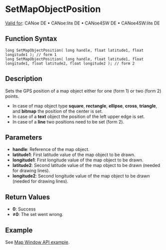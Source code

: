 # SetMapObjectPosition

[Valid for](../../../Shared/FeatureAvailability.md): CANoe DE • CANoe:lite DE • CANoe4SW DE • CANoe4SW:lite DE

## Function Syntax

```plaintext
long SetMapObjectPosition( long handle, float latitude1, float longitude1 ); // form 1
long SetMapObjectPosition( long handle, float latitude1, float longitude1, float latitude2, float longitude2 ); // form 2
```

## Description

Sets the GPS position of a map object either for one (form 1) or two (form 2) points.

- In case of map object type **square**, **rectangle**, **ellipse**, **cross**, **triangle**, and **bitmap** the position of the center is set.
- In case of a **text** object the position of the left upper edge is set.
- In case of a **line** two positions need to be set (form 2).

## Parameters

- **handle**: Reference of the map object.
- **latitude1**: First latitude value of the map object to be drawn.
- **longitude1**: First longitude value of the map object to be drawn.
- **latitude2**: Second latitude value of the map object to be drawn (needed for drawing lines).
- **longitude2**: Second longitude value of the map object to be drawn (needed for drawing lines).

## Return Values

- **0**: Success
- **≠0**: The set went wrong.

## Example

See [Map Window API example](../CAPLfunctionMapWindowAPI.md).
